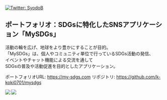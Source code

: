 <p>
  <a href="https://twitter.com/kana_k2" target="_blank">
    <img alt="Twitter: SyodoB" src="https://img.shields.io/twitter/follow/kana_k2.svg?style=social" />
  </a>
</p>

## ポートフォリオ：SDGsに特化したSNSアプリケーション「MySDGs」

活動の輪を広げ、地球をより豊かにすることが目的。  
「MySDGs」は、個人やコミュニティ単位で行っているSDGs活動の発信、  
イベントやチャット機能による交流を通して  
SDGsの普及や活動促進を目的としたアプリケーション。

ポートフォリオURL: https://my-sdgs.com
リポジトリ: https://github.com/k-koki0701/mysdgs

<p><img align="left" src="https://github-readme-stats.vercel.app/api?username=k-koki0701&show_icons=true&theme=cobalt" /></p>
<p><img align="left" src="https://github-readme-stats.vercel.app/api/top-langs/?username=k-koki0701&theme=cobalt" /></p>

